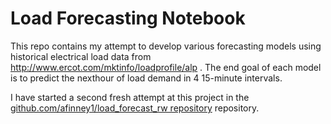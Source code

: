 
# Load Forecasting Notebook

This repo contains my attempt to develop various forecasting models using historical electrical load data from http://www.ercot.com/mktinfo/loadprofile/alp .
The end goal of each model is to predict the nexthour of load demand in 4 15-minute intervals.

I have started a second fresh attempt at this project in the [github.com/afinney1/load_forecast_rw repository](github.com/afinney1/load_forecast_rw) repository.
